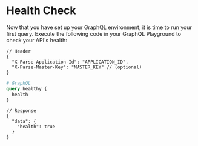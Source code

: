 # Health Check

Now that you have set up your GraphQL environment, it is time to run your first query. Execute the following code in your GraphQL Playground to check your API's health:

```jsonc
// Header
{
  "X-Parse-Application-Id": "APPLICATION_ID",
  "X-Parse-Master-Key": "MASTER_KEY" // (optional)
}
```

```graphql
# GraphQL
query healthy {
  health
}
```
```jsonc
// Response
{
  "data": {
    "health": true
  }
}
```

